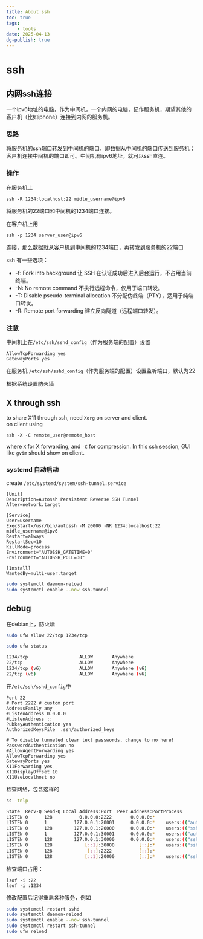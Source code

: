 ```yaml
---
title: About ssh
toc: true
tags:
    - tools
date: 2025-04-13
dg-publish: true
---
```


# ssh

## 内网ssh连接

一个ipv6地址的电脑，作为中间机，一个内网的电脑，记作服务机，期望其他的客户机（比如iphone）连接到内网的服务机。

### 思路

将服务机的ssh端口转发到中间机的端口，即数据从中间机的端口传送到服务机；客户机连接中间机的端口即可。中间机有ipv6地址，就可以ssh直连。

### 操作

在服务机上

```shell
ssh -R 1234:localhost:22 midle_username@ipv6
```

将服务机的22端口和中间机的1234端口连接。

在客户机上用

```shell
ssh -p 1234 server_user@ipv6
```

连接，那么数据就从客户机到中间机的1234端口，再转发到服务机的22端口

ssh 有一些选项：
- -f: Fork into background  让 SSH 在认证成功后进入后台运行，不占用当前终端。
- -N: No remote command 不执行远程命令，仅用于端口转发。
- -T: Disable pseudo-terminal allocation    不分配伪终端（PTY），适用于纯端口转发。
- -R: Remote port forwarding    建立反向隧道（远程端口转发）。

### 注意

中间机上在`/etc/ssh/sshd_config`（作为服务端的配置）设置

```text
AllowTcpForwarding yes
GatewayPorts yes
```

在服务机 `/etc/ssh/sshd_config`（作为服务端的配置）设置监听端口，默认为22

根据系统设置防火墙

## X through ssh

to share X11 through ssh, need `Xorg` on server and client.  
on client using

```shell
ssh -X -C remote_user@remote_host
```

where `X` for X forwarding, and `-C` for compression. In this ssh session, GUI
like `gvim` should show on client.

### systemd 自动启动

create `/etc/systemd/system/ssh-tunnel.service`

```
[Unit]
Description=Autossh Persistent Reverse SSH Tunnel
After=network.target

[Service]
User=username
ExecStart=/usr/bin/autossh -M 20000 -NR 1234:localhost:22 midle_username@ipv6
Restart=always
RestartSec=10
KillMode=process
Environment="AUTOSSH_GATETIME=0"
Environment="AUTOSSH_POLL=30"

[Install]
WantedBy=multi-user.target
```

```sh
sudo systemctl daemon-reload
sudo systemctl enable --now ssh-tunnel
```

## debug

在debian上，防火墙

```sh
sudo ufw allow 22/tcp 1234/tcp

sudo ufw status

1234/tcp                   ALLOW       Anywhere
22/tcp                     ALLOW       Anywhere
1234/tcp (v6)              ALLOW       Anywhere (v6)
22/tcp (v6)                ALLOW       Anywhere (v6)
```

在`/etc/ssh/sshd_config`中

```config
Port 22
# Port 2222 # custom port
AddressFamily any
#ListenAddress 0.0.0.0
#ListenAddress ::
PubkeyAuthentication yes
AuthorizedKeysFile  .ssh/authorized_keys

# To disable tunneled clear text passwords, change to no here!
PasswordAuthentication no
#AllowAgentForwarding yes
AllowTcpForwarding yes
GatewayPorts yes
X11Forwarding yes
X11DisplayOffset 10
X11UseLocalhost no
```

检查网络，包含这样的

```sh
ss -tnlp

State  Recv-Q Send-Q Local Address:Port  Peer Address:PortProcess
LISTEN 0      128          0.0.0.0:2222       0.0.0.0:*
LISTEN 0      1          127.0.0.1:20001      0.0.0.0:*    users:(("autossh",pid=15104,fd=3))
LISTEN 0      128        127.0.0.1:20000      0.0.0.0:*    users:(("ssh",pid=21175,fd=5))
LISTEN 0      1          127.0.0.1:30001      0.0.0.0:*    users:(("autossh",pid=15460,fd=3))
LISTEN 0      128        127.0.0.1:30000      0.0.0.0:*    users:(("ssh",pid=15464,fd=5))
LISTEN 0      128            [::1]:30000         [::]:*    users:(("ssh",pid=15464,fd=4))
LISTEN 0      128             [::]:2222          [::]:*
LISTEN 0      128            [::1]:20000         [::]:*    users:(("ssh",pid=21175,fd=4))
```

检查端口占用：

```
lsof -i :22
lsof -i :1234
```

修改配置后记得重启各种服务，例如

```sh
sudo systemctl restart sshd
sudo systemctl daemon-reload
sudo systemctl enable --now ssh-tunnel
sudo systemctl restart ssh-tunnel
sudo ufw reload
```
